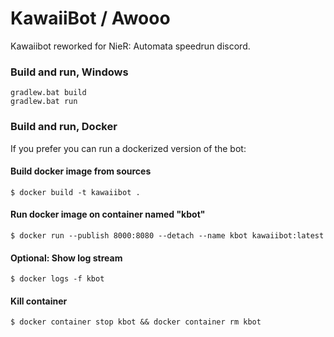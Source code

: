 # KawaiiBot / Awooo
Kawaiibot reworked for NieR: Automata speedrun discord.


### Build and run, Windows
```
gradlew.bat build
gradlew.bat run
```

### Build and run, Docker
If you prefer you can run a dockerized version of the bot:

#### Build docker image from sources
```
$ docker build -t kawaiibot .  
```

#### Run docker image on container named "kbot"
```
$ docker run --publish 8000:8080 --detach --name kbot kawaiibot:latest
```

#### Optional: Show log stream
```
$ docker logs -f kbot
```

#### Kill container
```
$ docker container stop kbot && docker container rm kbot
```
